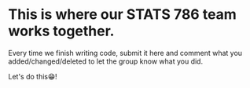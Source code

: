 # This is where our STATS 786 team works together.

Every time we finish writing code, submit it here and comment what you added/changed/deleted to let the group know what you did. 

Let's do this😁!
